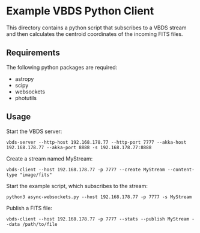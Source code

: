 # Example VBDS Python Client

This directory contains a python script that subscribes to a VBDS stream and then calculates the centroid coordinates 
of the incoming FITS files.

## Requirements

The following python packages are required:

* astropy
* scipy
* websockets
* photutils

## Usage

Start the VBDS server:

    vbds-server --http-host 192.168.178.77 --http-port 7777 --akka-host 192.168.178.77 --akka-port 8888 -s 192.168.178.77:8888

Create a stream named MyStream:

    vbds-client --host 192.168.178.77 -p 7777 --create MyStream --content-type "image/fits"

Start the example script, which subscribes to the stream:

    python3 async-websockets.py --host 192.168.178.77 -p 7777 -s MyStream

Publish a FITS file:

    vbds-client --host 192.168.178.77 -p 7777 --stats --publish MyStream --data /path/to/file

